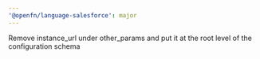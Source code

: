 ```yaml
---
'@openfn/language-salesforce': major
---
```


Remove instance_url under other_params and put it at the root level of the
configuration schema
